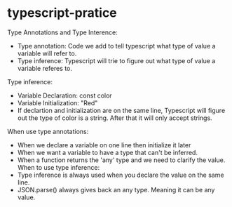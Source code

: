 # typescript-pratice

Type Annotations and Type Interence:

*  Type annotation:  Code we add to tell typescript what type of value a variable will refer to.
*  Type inference:  Typescript will trie to figure out what type of value a variable referes to.  

Type inference:  
  *  Variable Declaration:  const color 
  *  Variable Initialization:  "Red"
  *  If declartion and initialization are on the same line, Typescript will figure out the type of color is a string.  After that it will only accept strings.

When use type annotations:
  *  When we declare a variable on one line then initialize it later 
  *  When we want a variable to have a type that can't be inferred.
  *  When a function returns the 'any' type and we need to clarify the value.
When to use type inference:
  *  Type inference is always used when you declare the value on the same line.  
  *  JSON.parse() always gives back an any type.  Meaning it can be any value. 
